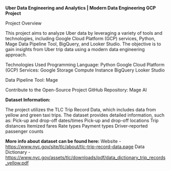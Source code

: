 **Uber Data Engineering and Analytics | Modern Data Engineering GCP Project**

Project Overview

This project aims to analyze Uber data by leveraging a variety of tools and technologies, including Google Cloud Platform (GCP) services, Python, Mage Data Pipeline Tool, BigQuery, and Looker Studio. The objective is to gain insights from Uber trip data using a modern data engineering approach.

Technologies Used
Programming Language: Python
Google Cloud Platform (GCP) Services:
Google Storage
Compute Instance
BigQuery
Looker Studio

Data Pipeline Tool: Mage

Contribute to the Open-Source Project
GitHub Repository: Mage AI

**Dataset Information:**

The project utilizes the TLC Trip Record Data, which includes data from yellow and green taxi trips. The dataset provides detailed information, such as:
Pick-up and drop-off dates/times
Pick-up and drop-off locations
Trip distances
Itemized fares
Rate types
Payment types
Driver-reported passenger counts


**More info about dataset can be found here:**
Website - https://www.nyc.gov/site/tlc/about/tlc-trip-record-data.page
Data Dictionary - https://www.nyc.gov/assets/tlc/downloads/pdf/data_dictionary_trip_records_yellow.pdf
